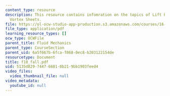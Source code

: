 ```yaml
---
content_type: resource
description: This resource contains infomration on the topics of Lift Prediction and
  Vortex Sheets.
file: https://ol-ocw-studio-app-production.s3.amazonaws.com/courses/16-01-unified-engineering-i-ii-iii-iv-fall-2005-spring-2006/5135d829744766818b219bb1903feed4_f18_fall.pdf
file_type: application/pdf
learning_resource_types: []
ocw_type: OCWFile
parent_title: Fluid Mechanics
parent_type: CourseSection
parent_uid: 6a5f667b-6fca-f068-0ec8-b203122154de
resourcetype: Document
title: f18_fall.pdf
uid: 5135d829-7447-6681-8b21-9bb1903feed4
video_files:
  video_thumbnail_file: null
video_metadata:
  youtube_id: null
---
```

